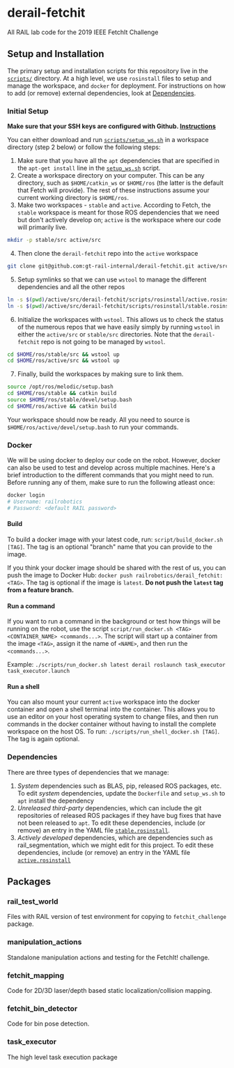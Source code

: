# derail-fetchit
All RAIL lab code for the 2019 IEEE FetchIt Challenge

## Setup and Installation

The primary setup and installation scripts for this repository live in the [`scripts/`](scripts/) directory. At a high level, we use `rosinstall` files to setup and manage the workspace, and `docker` for deployment. For instructions on how to add (or remove) external dependencies, look at [Dependencies](#dependencies).

### Initial Setup

**Make sure that your SSH keys are configured with Github. [Instructions](https://help.github.com/en/articles/generating-a-new-ssh-key-and-adding-it-to-the-ssh-agent)**

You can either download and run [`scripts/setup_ws.sh`](scripts/setup_ws.sh) in a workspace directory (step 2 below) or follow the following steps:

1. Make sure that you have all the `apt` dependencies that are specified in the `apt-get install` line in the [`setup_ws.sh`](scripts/setup_ws.sh) script.
2. Create a workspace directory on your computer. This can be any directory, such as `$HOME/catkin_ws` or `$HOME/ros` (the latter is the default that Fetch will provide). The rest of these instructions assume your current working directory is `$HOME/ros`.
3. Make two workspaces - `stable` and `active`. According to Fetch, the `stable` workspace is meant for those ROS dependencies that we need but don't actively develop on; `active` is the workspace where our code will primarily live.
```bash
mkdir -p stable/src active/src
```
4. Then clone the `derail-fetchit` repo into the `active` workspace
```bash
git clone git@github.com:gt-rail-internal/derail-fetchit.git active/src/derail-fetchit
```
5. Setup symlinks so that we can use `wstool` to manage the different dependencies and all the other repos
```bash
ln -s $(pwd)/active/src/derail-fetchit/scripts/rosinstall/active.rosinstall active/src/.rosinstall
ln -s $(pwd)/active/src/derail-fetchit/scripts/rosinstall/stable.rosinstall stable/src/.rosinstall
```
6. Initialize the workspaces with `wstool`. This allows us to check the status of the numerous repos that we have easily simply by running `wstool` in either the `active/src` or `stable/src` directories. Note that the `derail-fetchit` repo is not going to be managed by `wstool`.
```bash
cd $HOME/ros/stable/src && wstool up
cd $HOME/ros/active/src && wstool up
```
7. Finally, build the workspaces by making sure to link them.
```bash
source /opt/ros/melodic/setup.bash
cd $HOME/ros/stable && catkin build
source $HOME/ros/stable/devel/setup.bash
cd $HOME/ros/active && catkin build
```

Your workspace should now be ready. All you need to source is `$HOME/ros/active/devel/setup.bash` to run your commands.

### Docker

We will be using docker to deploy our code on the robot. However, docker can also be used to test and develop across multiple machines. Here's a brief introduction to the different commands that you might need to run. Before running any of them, make sure to run the following atleast once:

```bash
docker login
# Username: railrobotics
# Password: <default RAIL password>
```

#### Build

To build a docker image with your latest code, run: `script/build_docker.sh [TAG]`. The tag is an optional "branch" name that you can provide to the image.

If you think your docker image should be shared with the rest of us, you can push the image to Docker Hub: `docker push railrobotics/derail_fetchit:<TAG>`. The tag is optional if the image is `latest`. **Do not push the `latest` tag from a feature branch.**

#### Run a command

If you want to run a command in the background or test how things will be running on the robot, use the script `script/run_docker.sh <TAG> <CONTAINER_NAME> <commands...>`. The script will start up a container from the image `<TAG>`, assign it the name of `<NAME>`, and then run the `<commands...>`.

Example: `./scripts/run_docker.sh latest derail roslaunch task_executor task_executor.launch`

#### Run a shell

You can also mount your current `active` workspace into the docker container and open a shell terminal into the container. This allows you to use an editor on your host operating system to change files, and then run commands in the docker container without having to install the complete workspace on the host OS. To run: `./scripts/run_shell_docker.sh [TAG]`. The tag is again optional.


### Dependencies

There are three types of dependencies that we manage:

1. *System* dependencies such as BLAS, pip, released ROS packages, etc. To edit *system* dependencies, update the `Dockerfile` and `setup_ws.sh` to `apt` install the dependency
1. *Unreleased third-party* dependencies, which can include the git repositories of released ROS packages if they have bug fixes that have not been released to `apt`. To edit these dependencies, include (or remove) an entry in the YAML file [`stable.rosinstall`](scripts/rosinstall/stable.rosinstall).
1. *Actively developed* dependencies, which are dependencies such as rail_segmentation, which we might edit for this project. To edit these dependencies, include (or remove) an entry in the YAML file [`active.rosinstall`](scripts/rosinstall/active.rosinstall)


## Packages

### rail_test_world
Files with RAIL version of test environment for copying to `fetchit_challenge` package.

### manipulation_actions
Standalone manipulation actions and testing for the FetchIt! challenge.

### fetchit_mapping
Code for 2D/3D laser/depth based static localization/collision mapping.

### fetchit_bin_detector
Code for bin pose detection.

### task_executor
The high level task execution package
